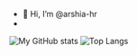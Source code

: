 - 👋 Hi, I’m @arshia-hr
- 
![My GitHub stats](https://github-readme-stats.vercel.app/api?username=arshia-hr&theme=merko&show_icons=true)     ![Top Langs](https://github-readme-stats.vercel.app/api/top-langs/?username=arshia-hr&layout=compact)                            
